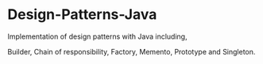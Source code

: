 # Design-Patterns-Java
Implementation of design patterns with Java including,

Builder, Chain of responsibility, Factory, Memento, Prototype and Singleton.
